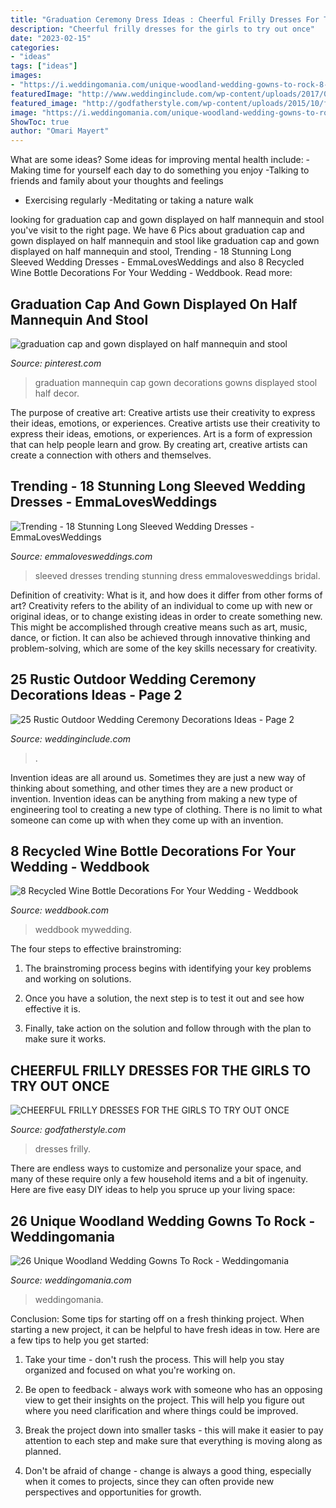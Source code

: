 ```yaml
---
title: "Graduation Ceremony Dress Ideas : Cheerful Frilly Dresses For The Girls To Try Out Once"
description: "Cheerful frilly dresses for the girls to try out once"
date: "2023-02-15"
categories:
- "ideas"
tags: ["ideas"]
images:
- "https://i.weddingomania.com/unique-woodland-wedding-gowns-to-rock-8-500x750.jpg"
featuredImage: "http://www.weddinginclude.com/wp-content/uploads/2017/06/wedding-front-porch-farms-wedding.jpg"
featured_image: "http://godfatherstyle.com/wp-content/uploads/2015/10/frilly-dresses-31.jpg"
image: "https://i.weddingomania.com/unique-woodland-wedding-gowns-to-rock-8-500x750.jpg"
ShowToc: true
author: "Omari Mayert"
---
```



What are some ideas?
Some ideas for improving mental health include: 
-Making time for yourself each day to do something you enjoy 
-Talking to friends and family about your thoughts and feelings 
- Exercising regularly 
-Meditating or taking a nature walk

	

		
looking for graduation cap and gown displayed on half mannequin and stool you've visit to the right page. We have 6 Pics about graduation cap and gown displayed on half mannequin and stool like graduation cap and gown displayed on half mannequin and stool, Trending - 18 Stunning Long Sleeved Wedding Dresses - EmmaLovesWeddings and also 8 Recycled Wine Bottle Decorations For Your Wedding - Weddbook. Read more:
		
    
## Graduation Cap And Gown Displayed On Half Mannequin And Stool

<img loading=lazy src="https://i.pinimg.com/736x/97/fb/ff/97fbffbd04c34b690e017e6b11c0cdf0.jpg" onerror="this.onerror=null;this.src='https://tse4.mm.bing.net/th?id=OIP.LbUS6mjcUPFk4wAGGO4hwwHaNK&amp;pid=15.1';" alt="graduation cap and gown displayed on half mannequin and stool">

_Source: pinterest.com_

>graduation mannequin cap gown decorations gowns displayed stool half decor. 

	

The purpose of creative art: Creative artists use their creativity to express their ideas, emotions, or experiences.
Creative artists use their creativity to express their ideas, emotions, or experiences. Art is a form of expression that can help people learn and grow. By creating art, creative artists can create a connection with others and themselves.

    
## Trending - 18 Stunning Long Sleeved Wedding Dresses - EmmaLovesWeddings

<img loading=lazy src="http://emmalovesweddings.com/wp-content/uploads/2018/07/long-sleeved-bridal-wedding-dress.jpg" onerror="this.onerror=null;this.src='https://tse4.mm.bing.net/th?id=OIP.rq7rbeVu4bk7w1OlNKgV1gHaQ3&amp;pid=15.1';" alt="Trending - 18 Stunning Long Sleeved Wedding Dresses - EmmaLovesWeddings">

_Source: emmalovesweddings.com_

>sleeved dresses trending stunning dress emmalovesweddings bridal. 

	

Definition of creativity: What is it, and how does it differ from other forms of art?
Creativity refers to the ability of an individual to come up with new or original ideas, or to change existing ideas in order to create something new. This might be accomplished through creative means such as art, music, dance, or fiction. It can also be achieved through innovative thinking and problem-solving, which are some of the key skills necessary for creativity.

    
## 25 Rustic Outdoor Wedding Ceremony Decorations Ideas - Page 2

<img loading=lazy src="http://www.weddinginclude.com/wp-content/uploads/2017/06/wedding-front-porch-farms-wedding.jpg" onerror="this.onerror=null;this.src='https://tse4.mm.bing.net/th?id=OIP.85oPleaqh5sJ_h0Uz6UE-AHaLj&amp;pid=15.1';" alt="25 Rustic Outdoor Wedding Ceremony Decorations Ideas - Page 2">

_Source: weddinginclude.com_

>. 

	

Invention ideas are all around us. Sometimes they are just a new way of thinking about something, and other times they are a new product or invention. Invention ideas can be anything from making a new type of engineering tool to creating a new type of clothing. There is no limit to what someone can come up with when they come up with an invention.

    
## 8 Recycled Wine Bottle Decorations For Your Wedding - Weddbook

<img loading=lazy src="http://s3.weddbook.com/t1/2/1/5/2151829/8-recycled-wine-bottle-decorations-for-your-wedding.jpg" onerror="this.onerror=null;this.src='https://tse4.mm.bing.net/th?id=OIP.TTYlS1iJpU32QgsQkn9fNQHaJ3&amp;pid=15.1';" alt="8 Recycled Wine Bottle Decorations For Your Wedding - Weddbook">

_Source: weddbook.com_

>weddbook mywedding. 

	

The four steps to effective brainstroming:
1. The brainstroming process begins with identifying your key problems and working on solutions.
2. Once you have a solution, the next step is to test it out and see how effective it is.

3. Finally, take action on the solution and follow through with the plan to make sure it works.

    
## CHEERFUL FRILLY DRESSES FOR THE GIRLS TO TRY OUT ONCE

<img loading=lazy src="http://godfatherstyle.com/wp-content/uploads/2015/10/frilly-dresses-31.jpg" onerror="this.onerror=null;this.src='https://tse3.mm.bing.net/th?id=OIP.wv7pHibtFqOETonMeAgZWQAAAA&amp;pid=15.1';" alt="CHEERFUL FRILLY DRESSES FOR THE GIRLS TO TRY OUT ONCE">

_Source: godfatherstyle.com_

>dresses frilly. 

	

There are endless ways to customize and personalize your space, and many of these require only a few household items and a bit of ingenuity. Here are five easy DIY ideas to help you spruce up your living space: 

    
## 26 Unique Woodland Wedding Gowns To Rock - Weddingomania

<img loading=lazy src="https://i.weddingomania.com/unique-woodland-wedding-gowns-to-rock-8-500x750.jpg" onerror="this.onerror=null;this.src='https://tse4.mm.bing.net/th?id=OIP.jrdb868YBcwrGKeaP7cRUgHaLH&amp;pid=15.1';" alt="26 Unique Woodland Wedding Gowns To Rock - Weddingomania">

_Source: weddingomania.com_

>weddingomania. 

	

Conclusion: Some tips for starting off on a fresh thinking project.
When starting a new project, it can be helpful to have fresh ideas in tow. Here are a few tips to help you get started:
1. Take your time - don't rush the process. This will help you stay organized and focused on what you're working on.

2. Be open to feedback - always work with someone who has an opposing view to get their insights on the project. This will help you figure out where you need clarification and where things could be improved.

3. Break the project down into smaller tasks - this will make it easier to pay attention to each step and make sure that everything is moving along as planned.

4. Don't be afraid of change - change is always a good thing, especially when it comes to projects, since they can often provide new perspectives and opportunities for growth.

